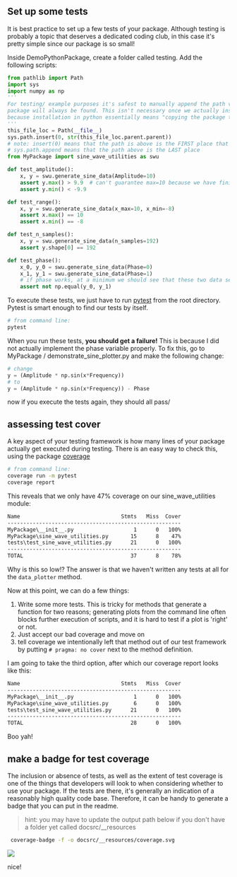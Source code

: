 ## Set up some tests

It is best practice to set up a few tests of your package. Although testing is probably a topic that deserves a dedicated coding club, in this case it's pretty simple since our package is so small!

Inside DemoPythonPackage, create a folder called testing. Add the following scripts:

```python
from pathlib import Path
import sys
import numpy as np
'''
For testing/ example purposes it's safest to manually append the path variable to ensure our 
package will always be found. This isn't necessary once we actually install the package 
because installation in python essentially means "copying the package to a place where it can be found"
'''
this_file_loc = Path(__file__)
sys.path.insert(0, str(this_file_loc.parent.parent))
# note: insert(0) means that the path is above is the FIRST place that python will look for imports
# sys.path.append means that the path above is the LAST place
from MyPackage import sine_wave_utilities as swu

def test_amplitude():
    x, y = swu.generate_sine_data(Amplitude=10)
    assert y.max() > 9.9  # can't guarantee max=10 because we have finite samples
    assert y.min() < -9.9

def test_range():
    x, y = swu.generate_sine_data(x_max=10, x_min=-8)
    assert x.max() == 10
    assert x.min() == -8

def test_n_samples():
    x, y = swu.generate_sine_data(n_samples=192)
    assert y.shape[0] == 192

def test_phase():
    x_0, y_0 = swu.generate_sine_data(Phase=0)
    x_1, y_1 = swu.generate_sine_data(Phase=1)
    # if phase works, at a minimum we should see that these two data sets are different...
    assert not np.equal(y_0, y_1)
```

To execute these tests, we just have to run [pytest](https://docs.pytest.org/en/7.1.x/) from the root directory. Pytest is smart enough to find our tests by itself.

```bash
# from command line:
pytest
```



> 

When you run these tests, **you should get a failure!** This is because I did not actually implement the phase variable properly. To fix this, go to MyPackage / demonstrate_sine_plotter.py and make the following change:

```python
# change
y = (Amplitude * np.sin(x*Frequency))
# to
y = (Amplitude * np.sin(x*Frequency)) - Phase
```

now if you execute the tests again, they should all pass/

## assessing test cover

A key aspect of your testing framework is how many lines of your package actually get executed during testing. There is an easy way to check this, using the package [coverage](https://coverage.readthedocs.io/en/6.3.3/)

```bash
# from command line:
coverage run -m pytest
coverage report
```

This reveals that we only have 47% coverage on our sine_wave_utilities module:

```bash
Name                                Stmts   Miss  Cover
-------------------------------------------------------
MyPackage\__init__.py                   1      0   100%
MyPackage\sine_wave_utilities.py       15      8    47%
tests\test_sine_wave_utilities.py      21      0   100%
-------------------------------------------------------
TOTAL                                  37      8    78%

```

Why is this so low!? The answer is that we haven't written any tests at all for the ```data_plotter``` method.

Now at this point, we can do a few things:

1. Write some more tests. This is tricky for methods that generate a function for two reasons; generating plots from the command line often blocks further execution of scripts, and it is hard to test if a plot is 'right' or not.
2. Just accept our bad coverage and move on
3. tell coverage we intentionally left that method out of our test framework by putting ```# pragma: no cover``` next to the method definition. 

I am going to take the third option, after which our coverage report looks like this:

```bash
Name                                Stmts   Miss  Cover
-------------------------------------------------------
MyPackage\__init__.py                   1      0   100%
MyPackage\sine_wave_utilities.py        6      0   100%
tests\test_sine_wave_utilities.py      21      0   100%
-------------------------------------------------------
TOTAL                                  28      0   100%

```

 Boo yah!

## make a badge for test coverage

The inclusion or absence of tests, as well as the extent of test coverage is one of the things that developers will look to when considering whether to use your package. If the tests are there, it's generally an indication of a reasonably high quality code base. Therefore, it can be handy  to generate a badge that you can put in the readme. 

> hint: you may have to update the output path below if you don't have a folder yet called docsrc/__resources

```bash
 coverage-badge -f -o docsrc/__resources/coverage.svg
```

![](C:\Users\Brendan\Documents\python\pythonProject\docsrc\docsrc\__resources\coverage.svg)

nice! 